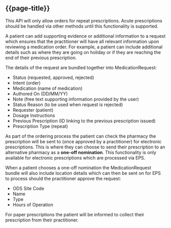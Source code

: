 ## {{page-title}}

This API will only allow orders for repeat prescriptions. Acute prescriptions should be handled via other methods until this functionality is supported.

A patient can add supporting evidence or additional information to a request which ensures that the practitioner will have all relevant information upon reviewing a medication order. For example, a patient can include additional details such as where they are going on holiday or if they are reaching the end of their previous prescription.

The details of the request are bundled together into MedicationRequest:
- Status (requested, approved, rejected)
- Intent (order)
- Medication (name of medication)
- Authored On (DD/MM/YY)
- Note (free text supporting information provided by the user)
- Status Reason (to be used when request is rejected)
- Requester (patient)
- Dosage Instructions
- Previous Prescription (ID linking to the previous prescription issued)
- Prescription Type (repeat)

As part of the ordering process the patient can check the pharmacy the prescription will be sent to (once approved by a practitioner) for electronic prescriptions. This is where they can choose to send their prescription to an alternative pharmacy as a **one-off nomination**. This functionality is only available for electronic prescriptions which are processed via EPS. 

When a patient chooses a one-off nomination the MedicationRequest bundle will also include location details which can then be sent on for EPS to process should the practitioner approve the request:
- ODS Site Code
- Name
- Type
- Hours of Operation

For paper prescriptions the patient will be informed to collect their prescription from their practitioner.